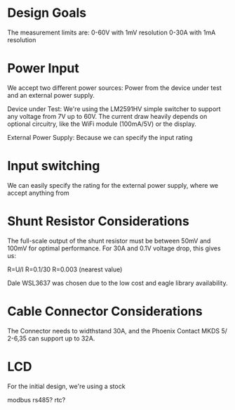 Design Goals
============

The measurement limits are:
0-60V with 1mV resolution
0-30A with 1mA resolution


Power Input
===========
We accept two different power sources: Power from the device under test and an external power supply.

Device under Test: We're using the LM2591HV simple switcher to support any voltage from 7V up to 60V.
The current draw heavily depends on optional circuitry, like the WiFi module (100mA/5V) or the display.

External Power Supply: Because we can specify the input rating

Input switching
===============



We can easily specify the rating for the external power supply, where we accept anything from 


Shunt Resistor Considerations
=============================

The full-scale output of the shunt resistor must be between 50mV and 100mV for optimal performance. For 30A and 0.1V voltage drop, this gives us:

R=U/I
R=0.1/30
R=0.003 (nearest value)

Dale WSL3637 was chosen due to the low cost and eagle library availability.


Cable Connector Considerations
==============================

The Connector needs to widthstand 30A, and the Phoenix Contact MKDS 5/ 2-6,35 can support up to 32A.

LCD
===
For the initial design, we're using a stock 





modbus rs485?
rtc?